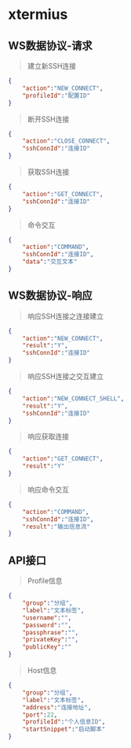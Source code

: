 # xtermius

## WS数据协议-请求
>建立新SSH连接
```json
{
    "action":"NEW_CONNECT",
    "profileId":"配置ID"
}
```

>断开SSH连接
```json
{
    "action":"CLOSE_CONNECT",
    "sshConnId":"连接ID"
}
```

>获取SSH连接
```json
{
    "action":"GET_CONNECT",
    "sshConnId":"连接ID"
}
```

>命令交互
```json
{
    "action":"COMMAND",
    "sshConnId":"连接ID",
    "data":"交互文本"
}
```

## WS数据协议-响应
>响应SSH连接之连接建立
```json
{
    "action":"NEW_CONNECT",
    "result":"Y",
    "sshConnId":"连接ID"
}
```

>响应SSH连接之交互建立
```json
{
    "action":"NEW_CONNECT_SHELL",
    "result":"Y",
    "sshConnId":"连接ID"
}
```

>响应获取连接
```json
{
    "action":"GET_CONNECT",
    "result":"Y"
}
```

>响应命令交互
```json
{
    "action":"COMMAND",
    "sshConnId":"连接ID",
    "result":"输出信息流"
}
```

## API接口

>Profile信息
```json
{
    "group":"分组",
    "label":"文本标签",
    "username":"",
    "password":"",
    "passphrase":"",
    "privateKey":"",
    "publicKey":""
}
```

>Host信息
```json
{
    "group":"分组",
    "label":"文本标签",
    "address":"连接地址",
    "port":22,
    "profileId":"个人信息ID",
    "startSnippet":"启动脚本"
}
```

